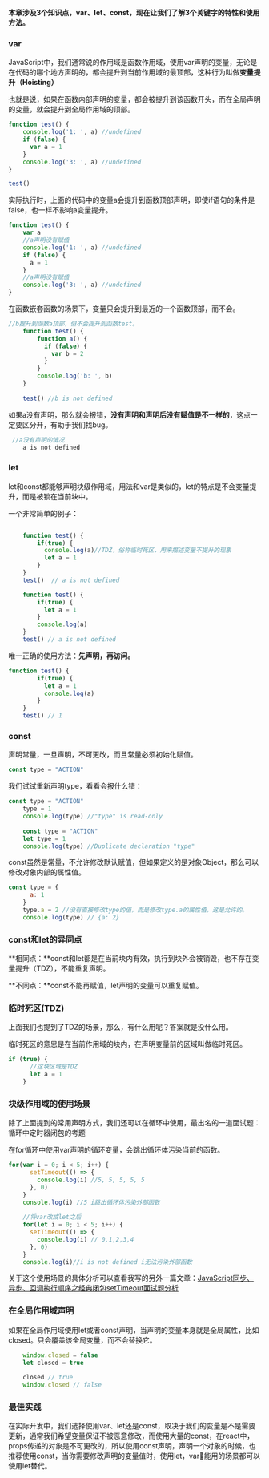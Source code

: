 **本章涉及3个知识点，var、let、const，现在让我们了解3个关键字的特性和使用方法。**

### var
JavaScript中，我们通常说的作用域是函数作用域，使用var声明的变量，无论是在代码的哪个地方声明的，都会提升到当前作用域的最顶部，这种行为叫做**变量提升（Hoisting）**

也就是说，如果在函数内部声明的变量，都会被提升到该函数开头，而在全局声明的变量，就会提升到全局作用域的顶部。

```javascript
function test() {
    console.log('1: ', a) //undefined
    if (false) {
      var a = 1
    }
    console.log('3: ', a) //undefined
}

test()
```

实际执行时，上面的代码中的变量a会提升到函数顶部声明，即使if语句的条件是false，也一样不影响a变量提升。

```javascript
function test() {
    var a
    //a声明没有赋值
    console.log('1: ', a) //undefined
    if (false) {
      a = 1
    }
    //a声明没有赋值
    console.log('3: ', a) //undefined
}
```

在函数嵌套函数的场景下，变量只会提升到最近的一个函数顶部，而不会。

```javascript
//b提升到函数a顶部，但不会提升到函数test。
    function test() {
        function a() {
          if (false) {
            var b = 2
          }
        }
        console.log('b: ', b)
    }
    
    test() //b is not defined
```

如果a没有声明，那么就会报错，**没有声明和声明后没有赋值是不一样的**，这点一定要区分开，有助于我们找bug。

```javascript
 //a没有声明的情况
    a is not defined
```

### let
let和const都能够声明块级作用域，用法和var是类似的，let的特点是不会变量提升，而是被锁在当前块中。

一个非常简单的例子：
```javascript

    function test() {
        if(true) {
          console.log(a)//TDZ，俗称临时死区，用来描述变量不提升的现象
          let a = 1
        }
    }
    test()  // a is not defined

    function test() {
        if(true) {
          let a = 1
        }
        console.log(a)
    }    
    test() // a is not defined
```

唯一正确的使用方法：**先声明，再访问。**

```javascript
function test() {
        if(true) {
          let a = 1
          console.log(a)
        }
    }
    test() // 1
```

### const
声明常量，一旦声明，不可更改，而且常量必须初始化赋值。

```javascript
const type = "ACTION"
```

我们试试重新声明type，看看会报什么错：
    
```javascript
const type = "ACTION"
    type = 1
    console.log(type) //"type" is read-only
    
    const type = "ACTION"
    let type = 1
    console.log(type) //Duplicate declaration "type"
```
    
const虽然是常量，不允许修改默认赋值，但如果定义的是对象Object，那么可以修改对象内部的属性值。

```javascript
const type = {
      a: 1
    }
    type.a = 2 //没有直接修改type的值，而是修改type.a的属性值，这是允许的。
    console.log(type) // {a: 2}
```

### const和let的异同点

**相同点：**const和let都是在当前块内有效，执行到块外会被销毁，也不存在变量提升（TDZ），不能重复声明。

**不同点：**const不能再赋值，let声明的变量可以重复赋值。

### 临时死区(TDZ)
上面我们也提到了TDZ的场景，那么，有什么用呢？答案就是没什么用。

临时死区的意思是在当前作用域的块内，在声明变量前的区域叫做临时死区。
    
```javascript
if (true) {
      //这块区域是TDZ
      let a = 1
    }
```

### 块级作用域的使用场景
除了上面提到的常用声明方式，我们还可以在循环中使用，最出名的一道面试题：循环中定时器闭包的考题

在for循环中使用var声明的循环变量，会跳出循环体污染当前的函数。

```javascript
for(var i = 0; i < 5; i++) {
      setTimeout(() => {
        console.log(i) //5, 5, 5, 5, 5
      }, 0)
    }
    console.log(i) //5 i跳出循环体污染外部函数
    
    //将var改成let之后
    for(let i = 0; i < 5; i++) {
      setTimeout(() => {
        console.log(i) // 0,1,2,3,4
      }, 0)
    }
    console.log(i)//i is not defined i无法污染外部函数
```
    
关于这个使用场景的具体分析可以查看我写的另外一篇文章：[JavaScript同步、异步、回调执行顺序之经典闭包setTimeout面试题分析][1]

### 在全局作用域声明
如果在全局作用域使用let或者const声明，当声明的变量本身就是全局属性，比如closed。只会覆盖该全局变量，而不会替换它。

```javascript
    window.closed = false
    let closed = true
    
    closed // true
    window.closed // false
```
    
### 最佳实践
在实际开发中，我们选择使用var、let还是const，取决于我们的变量是不是需要更新，通常我们希望变量保证不被恶意修改，而使用大量的const，在react中，props传递的对象是不可更改的，所以使用const声明，声明一个对象的时候，也推荐使用const，当你需要修改声明的变量值时，使用let，var能用的场景都可以使用let替代。


  [1]: https://segmentfault.com/a/1190000008922457
  [2]: https://segmentfault.com/a/1190000010199272